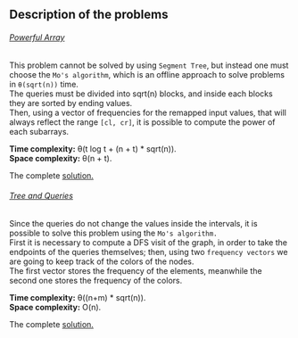 ## Description of the problems

###### [Powerful Array](https://codeforces.com/contest/86/problem/D)

This problem cannot be solved by using `Segment Tree`, but instead one must choose the `Mo's algorithm`, which is an offline approach to solve problems in `θ(sqrt(n))` time. <br>
The queries must be divided into sqrt(n) blocks, and inside each blocks they are sorted by ending values.<br>
Then, using a vector of frequencies for the remapped input values, that will always reflect the range `[cl, cr]`, it is possible to compute the power of each subarrays.

**Time complexity:** θ(t log t + (n + t) * sqrt(n)). <br>
**Space complexity:** θ(n + t).

The complete [solution.](https://github.com/Claire-gip/CompetitiveProgramming-Unipi/blob/master/Lecture_13/poweful_array.cc)


###### [Tree and Queries](https://codeforces.com/contest/375/problem/D)

Since the queries do not change the values inside the intervals, it is possible to solve this problem using the `Mo's algorithm.`<br>
First it is necessary to compute a DFS visit of the graph, in order to take the endpoints of the queries themselves; then, using two `frequency vectors` we are going to keep track of the colors of the nodes.<br>
The first vector stores the frequency of the elements, meanwhile the second one stores the frequency of the colors. <br>

**Time complexity:** θ((n+m) * sqrt(n)). <br>
**Space complexity:** O(n).

The complete [solution.](https://github.com/Claire-gip/CompetitiveProgramming-Unipi/blob/master/Lecture_13/tree.cc)